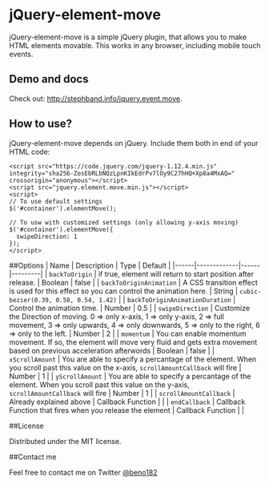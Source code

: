 # jQuery-element-move

jQuery-element-move is a simple jQuery plugin, that allows you to make HTML elements movable. This works in any browser, including mobile touch events.

## Demo and docs
Check out: http://stephband.info/jquery.event.move.

## How to use?
jQuery-element-move depends on jQuery. Include them both in end of your HTML code:
```
<script src="https://code.jquery.com/jquery-1.12.4.min.js" integrity="sha256-ZosEbRLbNQzLpnKIkEdrPv7lOy9C27hHQ+Xp8a4MxAQ=" crossorigin="anonymous"></script>
<script src="jquery.element.move.min.js"></script>
<script>
// To use default settings
$('#container').elementMove();

// To usw with customized settings (only allowing y-axis moving)
$('#container').elementMove({
  swipeDirection: 1
});
</script>
```

##Options
| Name | Description | Type | Default |
|------|-------------|------|---------|
| `backToOrigin` | if true, element will return to start position after release. | Boolean | false |
| `backToOriginAnimation` | A CSS transition effect is used for this effect so you can control the animation here. | String | `cubic-bezier(0.39, 0.58, 0.54, 1.42)` |
| `backToOriginAnimationDuration` | Control the animation time. | Number | 0.5 |
| `swipeDirection` | Customize the Direction of moving. 0 => only x-axis, 1 => only y-axis, 2 => full movement, 3 => only upwards, 4 => only downwards, 5 => only to the right, 6 => only to the left. | Number | 2 |
| `momentum` | You can enable momentum movement. If so, the element will move very fluid and gets extra movement based on previous acceleration afterwords | Boolean | false |
| `xScrollAmount` | You are able to specify a percantage of the element. When you scroll past this value on the x-axis, `scrollAmountCallback` will fire | Number | 1 |
| `yScrollAmount` | You are able to specify a percantage of the element. When you scroll past this value on the y-axis, `scrollAmountCallback` will fire | Number | 1 |
| `scrollAmountCallback` | Already explained above | Callback Function |  |
| `endCallback` | Callback Function that fires when you release the element | Callback Function |  |



##License

Distributed under the MIT license.

##Contact me

Feel free to contact me on Twitter [@beno182](https://twitter.com/beno182)

